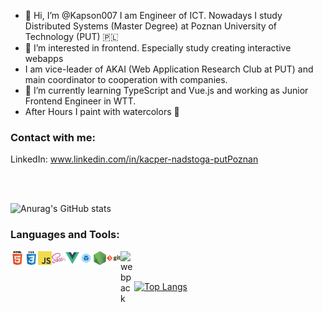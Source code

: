 - 👋 Hi, I’m @Kapson007 I am Engineer of ICT. Nowadays I study Distributed Systems (Master Degree) at Poznan University of Technology (PUT) 🇵🇱
- 👀 I’m interested in frontend. Especially study creating interactive webapps
- I am vice-leader of AKAI (Web Application Research Club at PUT) and main coordinator to cooperation with companies.
- 🌱 I’m currently learning TypeScript and Vue.js and working as Junior Frontend Engineer in WTT.
- After Hours I paint with watercolors 🎨

### Contact with me:

LinkedIn: www.linkedin.com/in/kacper-nadstoga-putPoznan

<br><br>

![Anurag's GitHub stats](https://github-readme-stats.vercel.app/api?username=Kapson007&show_icons=true&theme=tokyonight)


### Languages and Tools:

<img align="left" color="blue" alt="HTML" width="22px" src="https://raw.githubusercontent.com/github/explore/80688e429a7d4ef2fca1e82350fe8e3517d3494d/topics/html/html.png" />

<img align="left" color="blue" alt="CSS" width="22px" src="https://raw.githubusercontent.com/github/explore/80688e429a7d4ef2fca1e82350fe8e3517d3494d/topics/css/css.png" />

<img align="left" color="blue" alt="JavaScript" width="22px" src="https://raw.githubusercontent.com/github/explore/80688e429a7d4ef2fca1e82350fe8e3517d3494d/topics/javascript/javascript.png" />

<img align="left" color="blue" alt="SASS" width="22px" src="https://raw.githubusercontent.com/github/explore/80688e429a7d4ef2fca1e82350fe8e3517d3494d/topics/sass/sass.png" />

<img align="left" color="blue" alt="React" width="22px" src="https://raw.githubusercontent.com/github/explore/80688e429a7d4ef2fca1e82350fe8e3517d3494d/topics/vue/vue.png" />

<img align="left" color="blue" alt="webpack" width="22px" src="https://raw.githubusercontent.com/github/explore/80688e429a7d4ef2fca1e82350fe8e3517d3494d/topics/webpack/webpack.png" />


<img align="left" color="blue" alt="node" width="22px" src="https://raw.githubusercontent.com/github/explore/80688e429a7d4ef2fca1e82350fe8e3517d3494d/topics/nodejs/nodejs.png" />


<img align="left" color="blue" alt="webpack" width="22px" src="https://raw.githubusercontent.com/github/explore/80688e429a7d4ef2fca1e82350fe8e3517d3494d/topics/git/git.png" />

<img align="left" color="blue" alt="webpack" width="22px" src="https://github.githubassets.com/images/modules/logos_page/GitHub-Mark.png" />

<br><br>

[![Top Langs](https://github-readme-stats.vercel.app/api/top-langs/?username=Kapson007)](https://github.com/Kapson007/github-readme-stats)



<!---
Kapson007/Kapson007 is a ✨ special ✨ repository because its `README.md` (this file) appears on your GitHub profile.
You can click the Preview link to take a look at your changes.
--->
